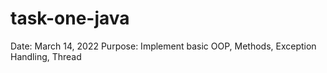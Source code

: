 # task-one-java
Date: March 14, 2022
Purpose: Implement basic OOP, Methods, Exception Handling, Thread
